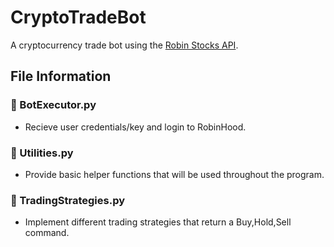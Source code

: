 # CryptoTradeBot
A cryptocurrency trade bot using the [Robin Stocks API].

## File Information

### 📃 BotExecutor.py

* Recieve user credentials/key and login to RobinHood.


### 📃 Utilities.py 

* Provide basic helper functions that will be used throughout the program.


### 📃 TradingStrategies.py 

* Implement different trading strategies that return a Buy,Hold,Sell command.



[Robin Stocks API]: https://robin-stocks.readthedocs.io/en/latest/index.html
